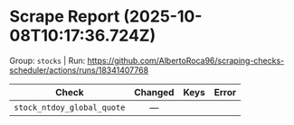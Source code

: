 # Scrape Report (2025-10-08T10:17:36.724Z)

Group: `stocks`  |  Run: https://github.com/AlbertoRoca96/scraping-checks-scheduler/actions/runs/18341407768

| Check | Changed | Keys | Error |
|---|:---:|:--|:--|
| `stock_ntdoy_global_quote` | — |  |  |
